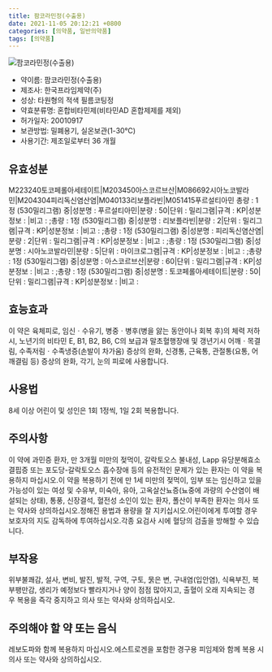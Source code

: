 ```yaml
---
title: 팜코라민정(수출용)
date: 2021-11-05 20:12:21 +0800
categories: [의약품, 일반의약품]
tags: [의약품]
---
```

![팜코라민정(수출용)](https://nedrug.mfds.go.kr/pbp/cmn/itemImageDownload/147427863758000093)

- 약이름: 팜코라민정(수출용)
- 제조사: 한국프라임제약(주)
- 성상: 타원형의 적색 필름코팅정
- 약효분류명: 혼합비타민제(비타민AD 혼합제제를 제외)
- 허가일자: 20010917
- 보관방법: 밀폐용기, 실온보관(1-30℃)
- 사용기간: 제조일로부터 36 개월
## 유효성분
M223240토코페롤아세테이트|M203450아스코르브산|M086692시아노코발라민|M204304피리독신염산염|M040133리보플라빈|M051415푸르설티아민
총량 : 1정 (530밀리그램) 중|성분명 : 푸르설티아민|분량 : 50|단위 : 밀리그램|규격 : KP|성분정보 : |비고 : ;총량 : 1정 (530밀리그램) 중|성분명 : 리보플라빈|분량 : 2|단위 : 밀리그램|규격 : KP|성분정보 : |비고 : ;총량 : 1정 (530밀리그램) 중|성분명 : 피리독신염산염|분량 : 2|단위 : 밀리그램|규격 : KP|성분정보 : |비고 : ;총량 : 1정 (530밀리그램) 중|성분명 : 시아노코발라민|분량 : 5|단위 : 마이크로그램|규격 : KP|성분정보 : |비고 : ;총량 : 1정 (530밀리그램) 중|성분명 : 아스코르브산|분량 : 60|단위 : 밀리그램|규격 : KP|성분정보 : |비고 : ;총량 : 1정 (530밀리그램) 중|성분명 : 토코페롤아세테이트|분량 : 50|단위 : 밀리그램|규격 : KP|성분정보 : |비고 :
## 효능효과
이 약은 육체피로, 임신ㆍ수유기, 병중ㆍ병후(병을 앓는 동안이나 회복 후)의 체력 저하 시, 노년기의 비타민 E, B1, B2, B6, C의 보급과 말초혈행장애 및 갱년기시 어깨ㆍ목결림, 수족저림ㆍ수족냉증(손발이 차가움) 증상의 완화, 신경통, 근육통, 관절통(요통, 어깨결림 등) 증상의 완화, 각기, 눈의 피로에 사용합니다.
## 사용법
8세 이상 어린이 및 성인은 1회 1정씩, 1일 2회 복용합니다.
## 주의사항
이 약에 과민증 환자, 만 3개월 미만의 젖먹이, 갈락토오스 불내성, Lapp 유당분해효소 결핍증 또는 포도당-갈락토오스 흡수장애 등의 유전적인 문제가 있는 환자는 이 약을 복용하지 마십시오.이 약을 복용하기 전에 만 1세 미만의 젖먹이, 임부 또는 임신하고 있을 가능성이 있는 여성 및 수유부, 미숙아, 유아, 고옥살산뇨증(뇨중에 과량의 수산염이 배설되는 상태), 통풍, 신장결석, 혈전성 소인이 있는 환자, 폴산이 부족한 환자는 의사 또는 약사와 상의하십시오.정해진 용법과 용량을 잘 지키십시오.어린이에게 투여할 경우 보호자의 지도 감독하에 투여하십시오.각종 요검사 시에 혈당의 검출을 방해할 수 있습니다.
## 부작용
위부불쾌감, 설사, 변비, 발진, 발적, 구역, 구토, 묽은 변, 구내염(입안염), 식욕부진, 복부팽만감, 생리가 예정보다 빨라지거나 양이 점점 많아지고, 출혈이 오래 지속되는 경우 복용을 즉각 중지하고 의사 또는 약사와 상의하십시오.
## 주의해야 할 약 또는 음식
레보도파와 함께 복용하지 마십시오.에스트로겐을 포함한 경구용 피임제와 함께 복용 시 의사 또는 약사와 상의하십시오.

